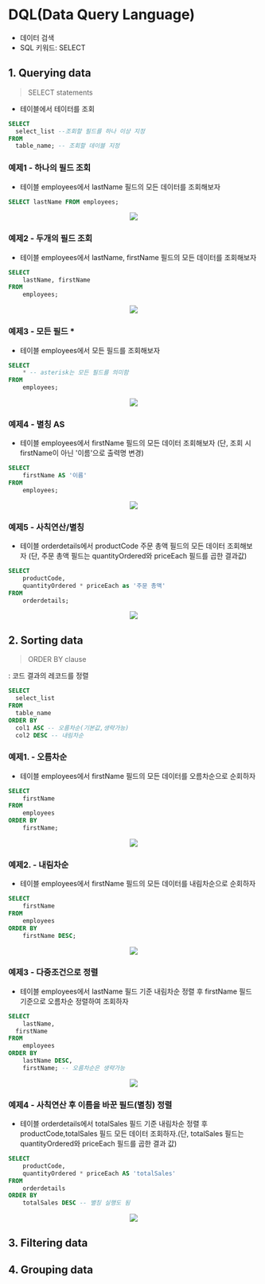 # DQL(Data Query Language)
- 데이터 검색
- SQL 키워드: SELECT

## 1. Querying data

> SELECT statements
- 테이블에서 테이터를 조회

```SQL
SELECT
  select_list --조회할 필드를 하나 이상 지정
FROM
  table_name; -- 조회할 데이블 지정
```

### 예제1 - 하나의 필드 조회
  - 테이블 employees에서 lastName 필드의 모든 데이터를 조회해보자

```SQL
SELECT lastName FROM employees;
```

<p align="center">
<img src = 'https://user-images.githubusercontent.com/39366835/217733235-4d8f21e3-8c26-4fd8-b31c-786298bb4ffe.PNG'>
</p>

### 예제2 - 두개의 필드 조회
  - 테이블 employees에서 lastName, firstName 필드의 모든 데이터를 조회해보자

```SQL
SELECT
	lastName, firstName 
FROM 
	employees;
```

<p align="center">
<img src = 'https://user-images.githubusercontent.com/39366835/217733896-f250f345-7434-4fb3-9191-99041379a39f.PNG'>
</p>

### 예제3 - 모든 필드 *
  - 테이블 employees에서 모든 필드를 조회해보자

```SQL
SELECT
	* -- asterisk는 모든 필드를 의미함
FROM 
	employees;
```

<p align="center">
<img src = 'https://user-images.githubusercontent.com/39366835/217828869-5aeac723-b7ba-4d0e-9d2c-ab7c44407129.PNG'>
</p>


### 예제4 - 별칭 AS
  - 테이블 employees에서 firstName 필드의 모든 데이터 조회해보자 (단, 조회 시 firstName이 아닌 '이름'으로 출력명 변경)

```SQL
SELECT
	firstName AS '이름'
FROM 
	employees;
```

<p align="center">
<img src = 'https://user-images.githubusercontent.com/39366835/217829152-fe6dbaac-4368-4107-b089-584014a4d87a.PNG'>
</p>

### 예제5 - 사칙연산/별칭
  - 테이블 orderdetails에서 productCode 주문 총액 필드의 모든 데이터 조회해보자 (단, 주문 총액 필드는 quantityOrdered와 priceEach 필드를 곱한 결과값)

```SQL
SELECT
	productCode,
    quantityOrdered * priceEach as '주문 총액'
FROM 
	orderdetails;
```

<p align="center">
<img src = 'https://user-images.githubusercontent.com/39366835/217837678-aafabd89-3381-4be9-8bbd-518bc004476e.PNG'>
</p>


## 2. Sorting data

>ORDER BY clause

: 코드 결과의 레코드를 정렬

```SQL
SELECT
  select_list
FROM
  table_name
ORDER BY 
  col1 ASC -- 오름차순(기본값,생략가능)
  col2 DESC -- 내림차순
```

### 예제1. - 오름차순
- 테이블 employees에서 firstName 필드의 모든 데이터를 오름차순으로 순회하자

```SQL
SELECT
    firstName
FROM 
	employees
ORDER BY
	firstName;
```

<p align="center">
<img src = 'https://user-images.githubusercontent.com/39366835/217837695-96c80d92-acfc-483e-ba96-cbc29429669d.PNG'>
</p>

### 예제2. - 내림차순
- 테이블 employees에서 firstName 필드의 모든 데이터를 내림차순으로 순회하자

```SQL
SELECT
    firstName
FROM 
	employees
ORDER BY
	firstName DESC;
```

<p align="center">
<img src = 'https://user-images.githubusercontent.com/39366835/217837711-40208695-cde4-47f4-aca9-1d2c0701d863.PNG'>
</p>

### 예제3 - 다중조건으로 정렬
- 테이블 employees에서 lastName 필드 기준 내림차순 정렬 후 firstName 필드 기준으로 오름차순 정렬하여 조회하자

```SQL
SELECT
	lastName,
  firstName
FROM 
	employees
ORDER BY
	lastName DESC,
	firstName; -- 오름차순은 생략가능
```

<p align="center">
<img src = 'https://user-images.githubusercontent.com/39366835/217837747-100f8663-a628-4d53-b8bf-e8768574336c.PNG'>
</p>

### 예제4 - 사칙연산 후 이름을 바꾼 필드(별칭) 정렬
- 테이블 orderdetails에서 totalSales 필드 기준 내림차순 정렬 후 productCode,totalSales 필드 모든 데이터 조회하자.(단, totalSales 필드는 quantityOrdered와 priceEach 필드를 곱한 결과 값)

```SQL
SELECT
	productCode,
    quantityOrdered * priceEach AS 'totalSales'
FROM 
	orderdetails
ORDER BY
	totalSales DESC -- 별칭 실행도 됨
```

<p align="center">
<img src = 'https://user-images.githubusercontent.com/39366835/217837756-6f44ed16-b940-4111-94b3-8c5504edaad5.PNG'>
</p>

## 3. Filtering data
## 4. Grouping data

